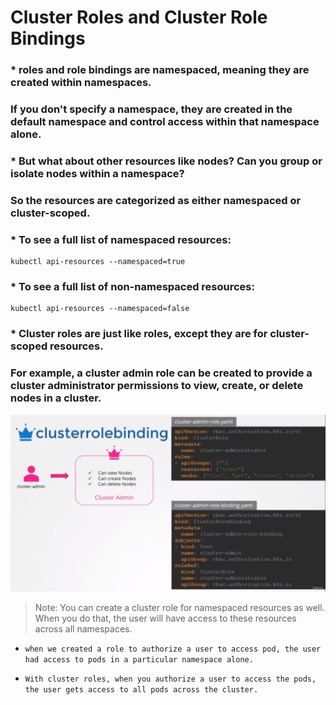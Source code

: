 # Cluster Roles and Cluster Role Bindings

### * roles and role bindings are namespaced, meaning they are created within namespaces.

### If you don't specify a namespace, they are created in the default namespace and control access within that namespace alone.

### * But what about other resources like nodes? Can you group or isolate nodes within a namespace?

### So the resources are categorized as either namespaced or cluster-scoped.

### * To see a full list of namespaced resources:
```
kubectl api-resources --namespaced=true
```
### * To see a full list of non-namespaced resources:
```
kubectl api-resources --namespaced=false
```
### * Cluster roles are just like roles, except they are for cluster-scoped resources. 
### For example, a cluster admin role can be created to provide a cluster administrator permissions to view, create, or delete nodes in a cluster.
![alt text](./images/16.png)


> Note: You can create a cluster role for namespaced resources as well. When you do that, the user will have access to these resources across all namespaces.

-  `when we created a role to authorize a user to access pod, the user had access to pods in a particular namespace alone.`

- `With cluster roles, when you authorize a user to access the pods, the user gets access to all pods across the cluster.`